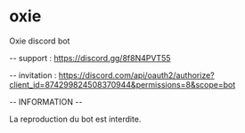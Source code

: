 # oxie

Oxie discord bot

-- support : https://discord.gg/8f8N4PVT55

-- invitation : https://discord.com/api/oauth2/authorize?client_id=874299824508370944&permissions=8&scope=bot

-- INFORMATION --

La reproduction du bot est interdite.
